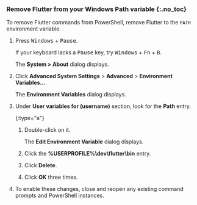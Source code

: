
### Remove Flutter from your Windows Path variable {:.no_toc}

To remove Flutter commands from PowerShell,
remove Flutter to the `PATH` environment variable.

1. Press <kbd>Windows</kbd> + <kbd>Pause</kbd>.

   If your keyboard lacks a <kbd>Pause</kbd> key,
   try <kbd>Windows</kbd> + <kbd>Fn</kbd> + <kbd>B</kbd>.

   The **System > About** dialog displays.

1. Click **Advanced System Settings**
   <span aria-label="and then">></span> **Advanced**
   <span aria-label="and then">></span> **Environment Variables...**

   The **Environment Variables** dialog displays.

1. Under **User variables for (username)** section,
   look for the **Path** entry.

   {:type="a"}
   1. Double-click on it.

      The **Edit Environment Variable** dialog displays.

   1. Click the **%USERPROFILE%\dev\flutter\bin** entry.

   1. Click **Delete**.

   1. Click **OK** three times.

1. To enable these changes,
   close and reopen any existing
   command prompts and PowerShell instances.
